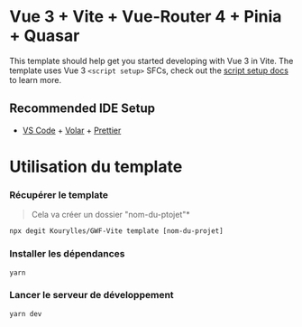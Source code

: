 # Vue 3 + Vite + Vue-Router 4 + Pinia + Quasar

This template should help get you started developing with Vue 3 in Vite. The template uses Vue 3 `<script setup>` SFCs, check out the [script setup docs](https://v3.vuejs.org/api/sfc-script-setup.html#sfc-script-setup) to learn more.

## Recommended IDE Setup

- [VS Code](https://code.visualstudio.com/) + [Volar](https://marketplace.visualstudio.com/items?itemName=Vue.volar) + [Prettier](https://marketplace.visualstudio.com/items?itemName=esbenp.prettier-vscode)

# Utilisation du template

### Récupérer le template

> Cela va créer un dossier "nom-du-ptojet"\*

`npx degit Kourylles/GWF-Vite template [nom-du-projet]`

### Installer les dépendances

`yarn`

### Lancer le serveur de développement

`yarn dev`
